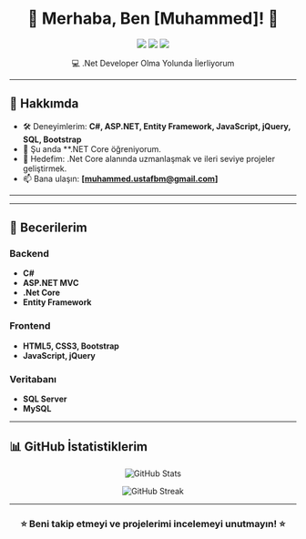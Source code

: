 <h1 align="center">🌟 Merhaba, Ben [Muhammed]! 🌟</h1>

<p align="center">
  <img src="https://img.shields.io/badge/-.Net%20Developer-purple?style=for-the-badge" />
  <img src="https://img.shields.io/badge/-ASP.NET%20MVC-purple?style=for-the-badge" />
  <img src="https://img.shields.io/badge/-Full%20Stack%20Developer-purple?style=for-the-badge" />
</p>

<p align="center">
  💻 .Net Developer Olma Yolunda İlerliyorum
</p>

---

## 🌟 **Hakkımda**

- 🛠️ Deneyimlerim: **C#, ASP.NET, Entity Framework, JavaScript, jQuery, SQL, Bootstrap**
- 🌱 Şu anda **.NET Core öğreniyorum.
- 🎯 Hedefim: .Net Core alanında uzmanlaşmak ve ileri seviye projeler geliştirmek.
- 📫 Bana ulaşın: **[muhammed.ustafbm@gmail.com]**

---



---

## 🌟 **Becerilerim**

### Backend
- **C#**
- **ASP.NET MVC**
- **.Net Core**
- **Entity Framework**

### Frontend
- **HTML5, CSS3, Bootstrap**
- **JavaScript, jQuery**

### Veritabanı
- **SQL Server**
- **MySQL**

---

## 📊 **GitHub İstatistiklerim**

<p align="center">
  <img src="https://github-readme-stats.vercel.app/api?username=muhammed-usta&show_icons=true&theme=tokyonight" alt="GitHub Stats" />
</p>
<p align="center">
  <img src="https://github-readme-streak-stats.herokuapp.com?user=muhammed-usta&theme=tokyonight" alt="GitHub Streak" />
</p>

---



<h3 align="center">⭐️ Beni takip etmeyi ve projelerimi incelemeyi unutmayın! ⭐️</h3>
